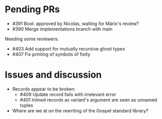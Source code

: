 # Pending PRs

- #391  Bool: approved by Nicolas, waiting for Mário's review?
- #390  Merge implementations branch with main

Needing some reviewers:
- #403  Add support for mutually recursive ghost types
- #407  Fix printing of symbols of fixity

# Issues and discussion

- Records appear to be broken:
    + #409  Update record fails with irrelevant error
    + #401  Inlined records as variant's argument are seen as unnamed tuples
- Where are we at on the rewriting of the Gospel standard library?
